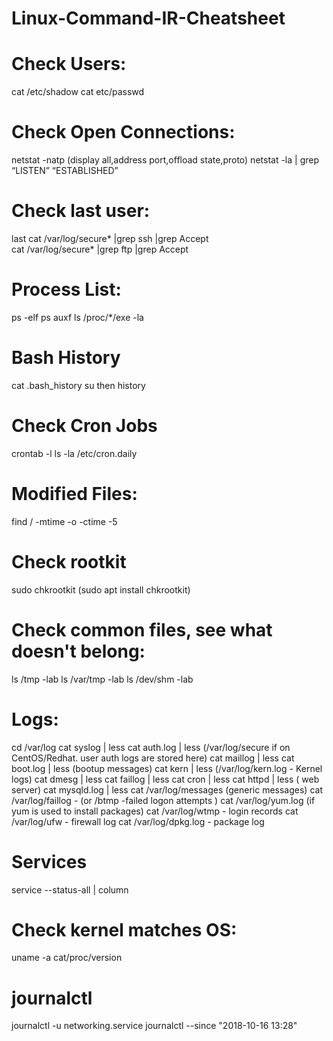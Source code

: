 # Linux-Command-IR-Cheatsheet

# Check Users:

cat /etc/shadow 
cat etc/passwd

# Check Open Connections:
netstat -natp (display all,address port,offload state,proto)
netstat -la | grep “LISTEN” “ESTABLISHED”

# Check last user:

last
cat /var/log/secure* |grep ssh |grep Accept  
cat /var/log/secure* |grep ftp |grep Accept 

# Process List:

ps -elf 
ps auxf
ls /proc/*/exe -la 


# Bash History
cat .bash_history 
su <user> then history

# Check Cron Jobs
crontab -l 
ls -la /etc/cron.daily

# Modified Files: 
find / -mtime -o -ctime -5

# Check rootkit 
sudo chkrootkit (sudo apt install chkrootkit)

# Check common files, see what doesn't belong:
ls /tmp -lab
ls /var/tmp -lab
ls /dev/shm -lab 

# Logs: 
cd /var/log
cat syslog | less
cat auth.log | less   (/var/log/secure if on CentOS/Redhat. user auth logs are stored here)
cat maillog | less
cat boot.log | less   (bootup messages)
cat kern | less  (/var/log/kern.log - Kernel logs)
cat dmesg | less
cat faillog | less
cat cron | less
cat httpd | less ( web server)
cat mysqld.log | less
cat /var/log/messages (generic messages)
cat /var/log/faillog  - (or /btmp -failed logon attempts )
cat /var/log/yum.log  (if yum is used to install packages)
cat /var/log/wtmp    - login records
cat /var/log/ufw  - firewall log
cat /var/log/dpkg.log  - package log

# Services
service --status-all | column
  
# Check kernel matches OS:

uname -a
cat/proc/version
  
# journalctl
journalctl -u networking.service
  journalctl --since "2018-10-16 13:28"
